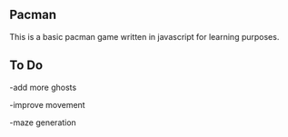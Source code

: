 ## Pacman

This is a basic pacman game written in javascript for learning purposes.

## To Do

-add more ghosts

-improve movement

-maze generation

